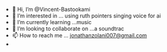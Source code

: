 - 👋 Hi, I’m @Vincent-Bastookami
- 👀 I’m interested in ... using ruth pointers singing voice for ai
- 🌱 I’m currently learning ...music
- 💞️ I’m looking to collaborate on ...a soundtrac
- 📫 How to reach me ... jonathanzolani007@gmail.com
- 

<!---
Vincent-Bastookami/Vincent-Bastookami is a ✨ special ✨ repository because its `README.md` (this file) appears on your GitHub profile.
You can click the Preview link to take a look at your changes.
--->
